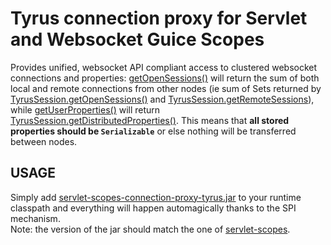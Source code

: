 # Tyrus connection proxy for Servlet and Websocket Guice Scopes

Provides unified, websocket API compliant access to clustered websocket connections and properties: [getOpenSessions()](https://javadoc.io/static/jakarta.websocket/jakarta.websocket-api/2.0.0/jakarta/websocket/Session.html#getOpenSessions--) will return the sum of both local and remote connections from other nodes (ie sum of Sets returned by [TyrusSession.getOpenSessions()](https://eclipse-ee4j.github.io/tyrus-project.github.io/apidocs/latest20x/org/glassfish/tyrus/core/TyrusSession.html#getOpenSessions()) and [TyrusSession.getRemoteSessions](https://eclipse-ee4j.github.io/tyrus-project.github.io/apidocs/latest20x/org/glassfish/tyrus/core/TyrusSession.html#getRemoteSessions())), while [getUserProperties()](https://javadoc.io/static/jakarta.websocket/jakarta.websocket-api/2.0.0/jakarta/websocket/Session.html#getUserProperties--) will return [TyrusSession.getDistributedProperties()](https://eclipse-ee4j.github.io/tyrus-project.github.io/apidocs/latest20x/org/glassfish/tyrus/core/TyrusSession.html#getDistributedProperties()). This means that **all stored properties should be `Serializable`** or else nothing will be transferred between nodes.



## USAGE

Simply add [servlet-scopes-connection-proxy-tyrus.jar](https://search.maven.org/artifact/pl.morgwai.base/servlet-scopes-connection-proxy-tyrus/) to your runtime classpath and everything will happen automagically thanks to the SPI mechanism.<br>
Note: the version of the jar should match the one of [servlet-scopes](..).
